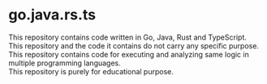 # go.java.rs.ts
This repository contains code written in Go, Java, Rust and TypeScript. <br/>
This repository and the code it contains do not carry any specific purpose. <br/>
This repository contains code for executing and analyzing same logic in multiple programming languages. <br/>
This repository is purely for educational purpose. <br/>
